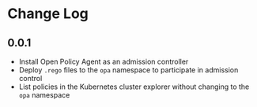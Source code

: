 # Change Log

## 0.0.1

* Install Open Policy Agent as an admission controller
* Deploy `.rego` files to the `opa` namespace to participate in admission control
* List policies in the Kubernetes cluster explorer without changing to the `opa` namespace
